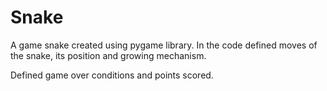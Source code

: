 # Snake
A game snake created using pygame library.
In the code defined moves of the snake, its position and growing mechanism.

Defined game over conditions and points scored.
